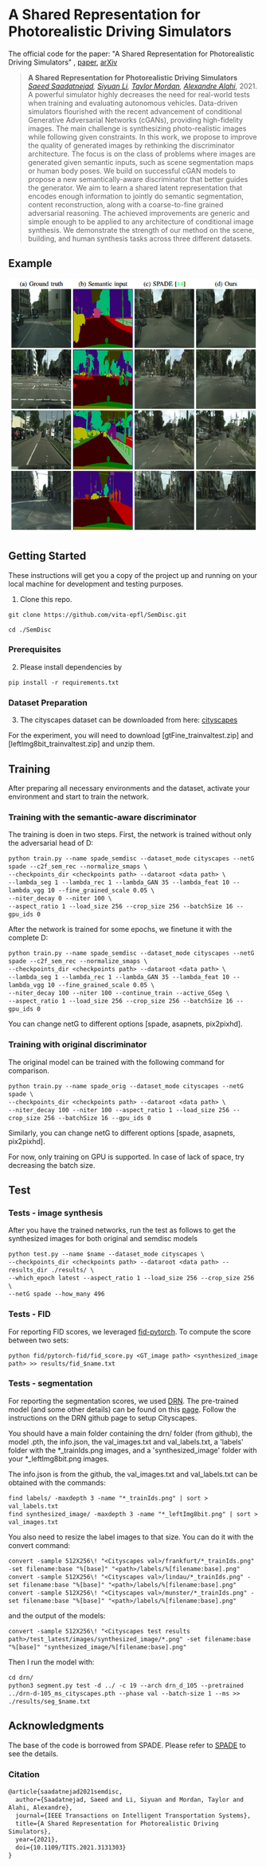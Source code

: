 # A Shared Representation for Photorealistic Driving Simulators

The official code for the paper: "A Shared Representation for Photorealistic Driving Simulators"
, [paper](https://ieeexplore.ieee.org/abstract/document/9635715), [arXiv](https://arxiv.org/abs/2112.05134)

> __A Shared Representation for Photorealistic Driving Simulators__<br />
> _[Saeed Saadatnejad](https://scholar.google.com/citations?user=PBdhgFYAAAAJ&hl=en), [Siyuan Li](https://scholar.google.ch/citations?user=80_DZiwAAAAJ&hl=en), [Taylor Mordan](https://dblp.org/pid/203/8404.html), [Alexandre Alahi](https://scholar.google.com/citations?user=UIhXQ64AAAAJ&hl=en)_, 2021.
> A powerful simulator highly decreases the need for real-world tests when training and evaluating autonomous vehicles.
> Data-driven simulators flourished with the recent advancement of conditional Generative Adversarial Networks (cGANs), providing high-fidelity images.
> The main challenge is synthesizing photo-realistic images while following given constraints.
> In this work, we propose to improve the quality of generated images by rethinking the discriminator architecture.
> The focus is on the class of problems where images are generated given semantic inputs, such as scene segmentation maps or human body poses.
> We build on successful cGAN models to propose a new semantically-aware discriminator that better guides the generator.
> We aim to learn a shared latent representation that encodes enough information to jointly do semantic segmentation, content reconstruction, along with a coarse-to-fine grained adversarial reasoning.
> The achieved improvements are generic and simple enough to be applied to any architecture of conditional image synthesis.
> We demonstrate the strength of our method on the scene, building, and human synthesis tasks across three different datasets.
>

## Example

<p align="center">
  <a href="url"><img src="imgs/results.png"  height="512" width="1024" ></a>
</p>  

## Getting Started

These instructions will get you a copy of the project up and running on your local machine for development and testing
purposes.

1. Clone this repo.

```
git clone https://github.com/vita-epfl/SemDisc.git
```

```
cd ./SemDisc
```

### Prerequisites

2. Please install dependencies by

```
pip install -r requirements.txt
```

### Dataset Preparation

3. The cityscapes dataset can be downloaded from
   here: [cityscapes](https://www.cityscapes-dataset.com/dataset-overview/)

For the experiment, you will need to download  [gtFine_trainvaltest.zip] and [leftImg8bit_trainvaltest.zip] and unzip
them.

## Training

After preparing all necessary environments and the dataset, activate your environment and start to train the network.

### Training with the semantic-aware discriminator

The training is doen in two steps. First, the network is trained without only the adversarial head of D:

```
python train.py --name spade_semdisc --dataset_mode cityscapes --netG spade --c2f_sem_rec --normalize_smaps \
--checkpoints_dir <checkpoints path> --dataroot <data path> \
--lambda_seg 1 --lambda_rec 1 --lambda_GAN 35 --lambda_feat 10 --lambda_vgg 10 --fine_grained_scale 0.05 \
--niter_decay 0 --niter 100 \
--aspect_ratio 1 --load_size 256 --crop_size 256 --batchSize 16 --gpu_ids 0
```

After the network is trained for some epochs, we finetune it with the complete D:

```
python train.py --name spade_semdisc --dataset_mode cityscapes --netG spade --c2f_sem_rec --normalize_smaps \
--checkpoints_dir <checkpoints path> --dataroot <data path> \
--lambda_seg 1 --lambda_rec 1 --lambda_GAN 35 --lambda_feat 10 --lambda_vgg 10 --fine_grained_scale 0.05 \
--niter_decay 100 --niter 100 --continue_train --active_GSeg \
--aspect_ratio 1 --load_size 256 --crop_size 256 --batchSize 16 --gpu_ids 0
```

You can change netG to different options [spade, asapnets, pix2pixhd].

### Training with original discriminator

The original model can be trained with the following command for comparison.

```
python train.py --name spade_orig --dataset_mode cityscapes --netG spade \
--checkpoints_dir <checkpoints path> --dataroot <data path> \
--niter_decay 100 --niter 100 --aspect_ratio 1 --load_size 256 --crop_size 256 --batchSize 16 --gpu_ids 0
```

Similarly, you can change netG to different options [spade, asapnets, pix2pixhd].

For now, only training on GPU is supported. In case of lack of space, try decreasing the batch size.

## Test

### Tests - image synthesis

After you have the trained networks, run the test as follows to get the synthesized images for both original and semdisc
models

```
python test.py --name $name --dataset_mode cityscapes \
--checkpoints_dir <checkpoints path> --dataroot <data path> --results_dir ./results/ \
--which_epoch latest --aspect_ratio 1 --load_size 256 --crop_size 256 \
--netG spade --how_many 496
```

### Tests - FID

For reporting FID scores, we leveraged [fid-pytorch](https://github.com/mseitzer/pytorch-fid). To compute the score
between two sets:

```
python fid/pytorch-fid/fid_score.py <GT_image path> <synthesized_image path> >> results/fid_$name.txt
```

### Tests - segmentation

For reporting the segmentation scores, we used [DRN](https://github.com/fyu/drn). The pre-trained model (and some other
details) can be found on this [page](https://github.com/NVlabs/SPADE/issues/39). Follow the instructions on the DRN
github page to setup Cityscapes.

You should have a main folder containing the drn/ folder (from github), the model .pth, the info.json, the
val_images.txt and val_labels.txt, a 'labels' folder with the *_trainIds.png images, and a 'synthesized_image' folder
with your *_leftImg8bit.png images.

The info.json is from the github, the val_images.txt and val_labels.txt can be obtained with the commands:

```
find labels/ -maxdepth 3 -name "*_trainIds.png" | sort > val_labels.txt
find synthesized_image/ -maxdepth 3 -name "*_leftImg8bit.png" | sort > val_images.txt
```

You also need to resize the label images to that size. You can do it with the convert command:

```
convert -sample 512X256\! "<Cityscapes val>/frankfurt/*_trainIds.png" -set filename:base "%[base]" "<path>/labels/%[filename:base].png"
convert -sample 512X256\! "<Cityscapes val>/lindau/*_trainIds.png" -set filename:base "%[base]" "<path>/labels/%[filename:base].png"
convert -sample 512X256\! "<Cityscapes val>/munster/*_trainIds.png" -set filename:base "%[base]" "<path>/labels/%[filename:base].png"
``` 

and the output of the models:

```
convert -sample 512X256\! "<Cityscapes test results path>/test_latest/images/synthesized_image/*.png" -set filename:base "%[base]" "synthesized_image/%[filename:base].png"
```

Then I run the model with:

``` 
cd drn/
python3 segment.py test -d ../ -c 19 --arch drn_d_105 --pretrained ../drn-d-105_ms_cityscapes.pth --phase val --batch-size 1 --ms >> ./results/seg_$name.txt
```

## Acknowledgments

The base of the code is borrowed from SPADE. Please refer to [SPADE](https://github.com/NVlabs/SPADE) to see the
details.

### Citation

```
@article{saadatnejad2021semdisc,
  author={Saadatnejad, Saeed and Li, Siyuan and Mordan, Taylor and Alahi, Alexandre},
  journal={IEEE Transactions on Intelligent Transportation Systems}, 
  title={A Shared Representation for Photorealistic Driving Simulators}, 
  year={2021},
  doi={10.1109/TITS.2021.3131303}
}
```

